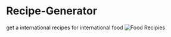 # Recipe-Generator
get a international recipes for international food
![Food Recipies](https://github.com/YOUBAZ/Recipe-Generator/assets/138230511/d5db5b10-b51e-4654-9361-f8f6ffead2ae)
